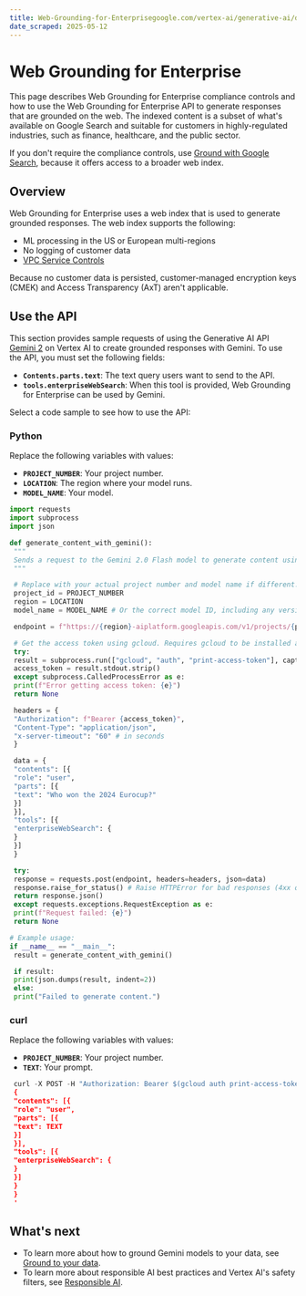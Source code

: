 ```yaml
---
title: Web-Grounding-for-Enterprisegoogle.com/vertex-ai/generative-ai/docs/grounding/web-grounding-enterprise
date_scraped: 2025-05-12
---
```


# Web Grounding for Enterprise 

This page describes Web Grounding for Enterprise compliance controls and how to use
the Web Grounding for Enterprise API to generate responses that are grounded on the
web. The indexed content is a subset of what's available on
Google Search and suitable for customers in highly-regulated
industries, such as finance, healthcare, and the public sector.

If you don't require the compliance controls, use [Ground with
Google Search](https://cloud.google.com/vertex-ai/generative-ai/docs/grounding/ground-with-google-search),
because it offers access to a broader web index.

## Overview

Web Grounding for Enterprise uses a web index that is used to generate grounded
responses. The web index supports the following:

- ML processing in the US or European multi-regions
- No logging of customer data
- [VPC Service Controls](https://cloud.google.com/vertex-ai/generative-ai/docs/security-controls)

Because no customer data is persisted, customer-managed encryption keys (CMEK)
and Access Transparency (AxT) aren't applicable.

## Use the API

This section provides sample requests of using the Generative AI API [Gemini 2](../gemini-v2.md) on
Vertex AI to create grounded responses with Gemini. To use the API, you
must set the following fields:

- **`Contents.parts.text`**: The text query users want to send to the API.
- **`tools.enterpriseWebSearch`**: When this tool is provided,
 Web Grounding for Enterprise can be used by Gemini.

Select a code sample to see how to use the API:

### Python

Replace the following variables with values:

- **`PROJECT_NUMBER`**: Your project number.
- **`LOCATION`**: The region where your model runs.
- **`MODEL_NAME`**: Your model.

```python
import requests
import subprocess
import json

def generate_content_with_gemini():
 """
 Sends a request to the Gemini 2.0 Flash model to generate content using Google's AI Platform.
 """

 # Replace with your actual project number and model name if different.
 project_id = PROJECT_NUMBER
 region = LOCATION
 model_name = MODEL_NAME # Or the correct model ID, including any version specifier

 endpoint = f"https://{region}-aiplatform.googleapis.com/v1/projects/{project_id}/locations/{region}/publishers/google/models/{model_name}:generateContent"

 # Get the access token using gcloud. Requires gcloud to be installed and configured.
 try:
 result = subprocess.run(["gcloud", "auth", "print-access-token"], capture_output=True, text=True, check=True)
 access_token = result.stdout.strip()
 except subprocess.CalledProcessError as e:
 print(f"Error getting access token: {e}")
 return None

 headers = {
 "Authorization": f"Bearer {access_token}",
 "Content-Type": "application/json",
 "x-server-timeout": "60" # in seconds
 }

 data = {
 "contents": [{
 "role": "user",
 "parts": [{
 "text": "Who won the 2024 Eurocup?"
 }]
 }],
 "tools": [{
 "enterpriseWebSearch": {
 }
 }]
 }

 try:
 response = requests.post(endpoint, headers=headers, json=data)
 response.raise_for_status() # Raise HTTPError for bad responses (4xx or 5xx)
 return response.json()
 except requests.exceptions.RequestException as e:
 print(f"Request failed: {e}")
 return None

# Example usage:
if __name__ == "__main__":
 result = generate_content_with_gemini()

 if result:
 print(json.dumps(result, indent=2))
 else:
 print("Failed to generate content.")

```

### curl

Replace the following variables with values:

- **`PROJECT_NUMBER`**: Your project number.
- **`TEXT`**: Your prompt.

```python
 curl -X POST -H "Authorization: Bearer $(gcloud auth print-access-token)" -H "Content-Type: application/json" -H "x-server-timeout: 60" https://us-discoveryengine.googleapis.com/v1alpha/projects/PROJECT_NUMBER/locations/eu:generateGroundedContent -d '
 {
 "contents": [{
 "role": "user",
 "parts": [{
 "text": TEXT
 }]
 }],
 "tools": [{
 "enterpriseWebSearch": {
 }
 }]
 }
 }
 '

```

## What's next

- To learn more about how to ground Gemini models to your data, see
 [Ground to your data](https://cloud.google.com/vertex-ai/generative-ai/docs/grounding/ground-with-your-data#private-ground-gemini).
- To learn more about responsible AI best practices and Vertex AI's
 safety filters, see [Responsible AI](https://cloud.google.com/vertex-ai/generative-ai/docs/learn/responsible-ai).